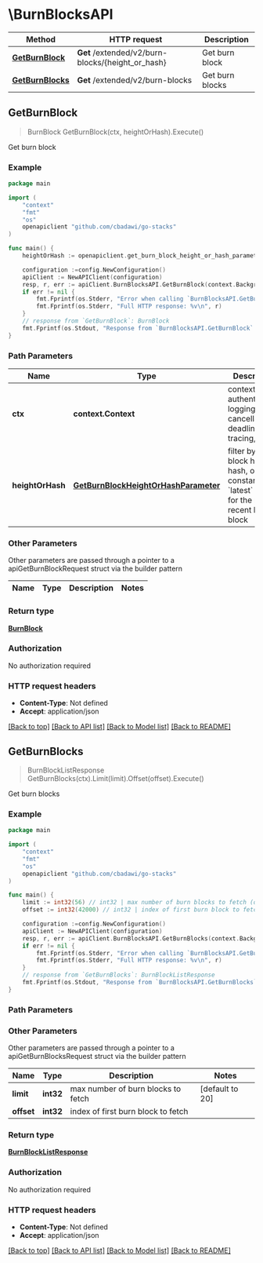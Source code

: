 # \BurnBlocksAPI


Method | HTTP request | Description
------------- | ------------- | -------------
[**GetBurnBlock**](BurnBlocksAPI.md#GetBurnBlock) | **Get** /extended/v2/burn-blocks/{height_or_hash} | Get burn block
[**GetBurnBlocks**](BurnBlocksAPI.md#GetBurnBlocks) | **Get** /extended/v2/burn-blocks | Get burn blocks



## GetBurnBlock

> BurnBlock GetBurnBlock(ctx, heightOrHash).Execute()

Get burn block



### Example

```go
package main

import (
	"context"
	"fmt"
	"os"
	openapiclient "github.com/cbadawi/go-stacks"
)

func main() {
	heightOrHash := openapiclient.get_burn_block_height_or_hash_parameter{Int32: new(int32)} // GetBurnBlockHeightOrHashParameter | filter by burn block height, hash, or the constant `latest` to filter for the most recent burn block

	configuration :=config.NewConfiguration()
	apiClient := NewAPIClient(configuration)
	resp, r, err := apiClient.BurnBlocksAPI.GetBurnBlock(context.Background(), heightOrHash).Execute()
	if err != nil {
		fmt.Fprintf(os.Stderr, "Error when calling `BurnBlocksAPI.GetBurnBlock``: %v\n", err)
		fmt.Fprintf(os.Stderr, "Full HTTP response: %v\n", r)
	}
	// response from `GetBurnBlock`: BurnBlock
	fmt.Fprintf(os.Stdout, "Response from `BurnBlocksAPI.GetBurnBlock`: %v\n", resp)
}
```

### Path Parameters


Name | Type | Description  | Notes
------------- | ------------- | ------------- | -------------
**ctx** | **context.Context** | context for authentication, logging, cancellation, deadlines, tracing, etc.
**heightOrHash** | [**GetBurnBlockHeightOrHashParameter**](.md) | filter by burn block height, hash, or the constant &#x60;latest&#x60; to filter for the most recent burn block | 

### Other Parameters

Other parameters are passed through a pointer to a apiGetBurnBlockRequest struct via the builder pattern


Name | Type | Description  | Notes
------------- | ------------- | ------------- | -------------


### Return type

[**BurnBlock**](BurnBlock.md)

### Authorization

No authorization required

### HTTP request headers

- **Content-Type**: Not defined
- **Accept**: application/json

[[Back to top]](#) [[Back to API list]](../README.md#documentation-for-api-endpoints)
[[Back to Model list]](../README.md#documentation-for-models)
[[Back to README]](../README.md)


## GetBurnBlocks

> BurnBlockListResponse GetBurnBlocks(ctx).Limit(limit).Offset(offset).Execute()

Get burn blocks



### Example

```go
package main

import (
	"context"
	"fmt"
	"os"
	openapiclient "github.com/cbadawi/go-stacks"
)

func main() {
	limit := int32(56) // int32 | max number of burn blocks to fetch (optional) (default to 20)
	offset := int32(42000) // int32 | index of first burn block to fetch (optional)

	configuration :=config.NewConfiguration()
	apiClient := NewAPIClient(configuration)
	resp, r, err := apiClient.BurnBlocksAPI.GetBurnBlocks(context.Background()).Limit(limit).Offset(offset).Execute()
	if err != nil {
		fmt.Fprintf(os.Stderr, "Error when calling `BurnBlocksAPI.GetBurnBlocks``: %v\n", err)
		fmt.Fprintf(os.Stderr, "Full HTTP response: %v\n", r)
	}
	// response from `GetBurnBlocks`: BurnBlockListResponse
	fmt.Fprintf(os.Stdout, "Response from `BurnBlocksAPI.GetBurnBlocks`: %v\n", resp)
}
```

### Path Parameters



### Other Parameters

Other parameters are passed through a pointer to a apiGetBurnBlocksRequest struct via the builder pattern


Name | Type | Description  | Notes
------------- | ------------- | ------------- | -------------
 **limit** | **int32** | max number of burn blocks to fetch | [default to 20]
 **offset** | **int32** | index of first burn block to fetch | 

### Return type

[**BurnBlockListResponse**](BurnBlockListResponse.md)

### Authorization

No authorization required

### HTTP request headers

- **Content-Type**: Not defined
- **Accept**: application/json

[[Back to top]](#) [[Back to API list]](../README.md#documentation-for-api-endpoints)
[[Back to Model list]](../README.md#documentation-for-models)
[[Back to README]](../README.md)


